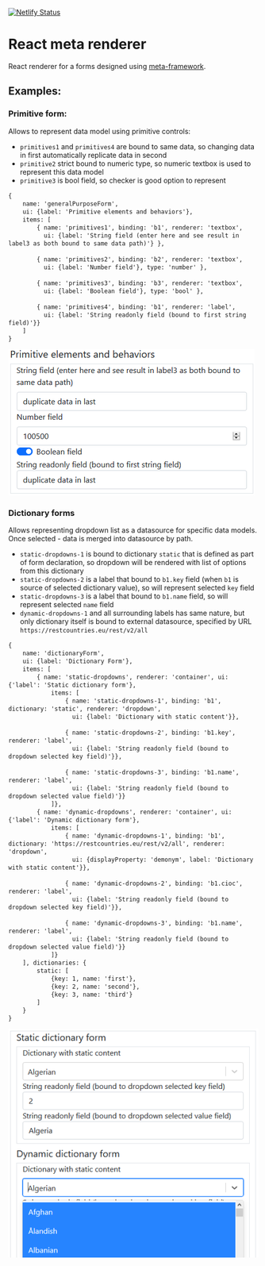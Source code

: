 [![Netlify Status](https://api.netlify.com/api/v1/badges/2b9891ae-545f-4782-a368-0bafe4bba538/deploy-status)](https://app.netlify.com/sites/quizzical-visvesvaraya-459c19/deploys)

# React meta renderer
React renderer for a forms designed using [meta-framework](https://github.com/donvadicastro/meta).

## Examples:
### Primitive form:
Allows to represent data model using primitive controls:
- `primitives1` and `primitives4` are bound to same data, so changing data in first automatically replicate data in second
- `primitive2` strict bound to numeric type, so numeric textbox is used to represent this data model
- `primitive3` is bool field, so checker is good option to represent
```
{
    name: 'generalPurposeForm',
    ui: {label: 'Primitive elements and behaviors'},
    items: [
        { name: 'primitives1', binding: 'b1', renderer: 'textbox', 
          ui: {label: 'String field (enter here and see result in label3 as both bound to same data path)'} },
      
        { name: 'primitives2', binding: 'b2', renderer: 'textbox', 
          ui: {label: 'Number field'}, type: 'number' },
      
        { name: 'primitives3', binding: 'b3', renderer: 'textbox', 
          ui: {label: 'Boolean field'}, type: 'bool' },
      
        { name: 'primitives4', binding: 'b1', renderer: 'label', 
          ui: {label: 'String readonly field (bound to first string field)'}}
    ]
}
```
![img.png](assets/images/primitive.png)

### Dictionary forms
Allows representing dropdown list as a datasource for specific data models. Once selected - data is merged into datasource by path.
- `static-dropdowns-1` is bound to dictionary `static` that is defined as part of form declaration, so dropdown will be rendered with list of options from this dictionary
- `static-dropdowns-2` is a label that bound to `b1.key` field (when `b1` is source of selected dictionary value), so will represent selected `key` field
- `static-dropdowns-3` is a label that bound to `b1.name` field, so will represent selected `name` field
- `dynamic-dropdowns-1` and all surrounding labels has same nature, but only dictionary itself is bound to external datasource, specified by URL `https://restcountries.eu/rest/v2/all`
```
{
    name: 'dictionaryForm',
    ui: {label: 'Dictionary Form'},
    items: [
        { name: 'static-dropdowns', renderer: 'container', ui: {'label': 'Static dictionary form'},
            items: [
                { name: 'static-dropdowns-1', binding: 'b1', dictionary: 'static', renderer: 'dropdown', 
                  ui: {label: 'Dictionary with static content'}},
              
                { name: 'static-dropdowns-2', binding: 'b1.key', renderer: 'label', 
                  ui: {label: 'String readonly field (bound to dropdown selected key field)'}},
              
                { name: 'static-dropdowns-3', binding: 'b1.name', renderer: 'label', 
                  ui: {label: 'String readonly field (bound to dropdown selected value field)'}}
            ]},
        { name: 'dynamic-dropdowns', renderer: 'container', ui: {'label': 'Dynamic dictionary form'},
            items: [
                { name: 'dynamic-dropdowns-1', binding: 'b1', dictionary: 'https://restcountries.eu/rest/v2/all', renderer: 'dropdown', 
                  ui: {displayProperty: 'demonym', label: 'Dictionary with static content'}},
              
                { name: 'dynamic-dropdowns-2', binding: 'b1.cioc', renderer: 'label', 
                  ui: {label: 'String readonly field (bound to dropdown selected key field)'}},
              
                { name: 'dynamic-dropdowns-3', binding: 'b1.name', renderer: 'label', 
                  ui: {label: 'String readonly field (bound to dropdown selected value field)'}}
            ]}
    ], dictionaries: {
        static: [
            {key: 1, name: 'first'},
            {key: 2, name: 'second'},
            {key: 3, name: 'third'}
        ]
    }
}
```
![img.png](assets/images/dropdown.png)
